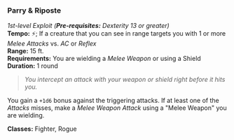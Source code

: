 ### Parry & Riposte
*1st-level Exploit (**Pre-requisites:** Dexterity 13 or greater)*  
**Tempo:** ⚡; If a creature that you can see in range targets you with 1 or more *Melee Attacks* vs. *AC* or *Reflex*  
**Range:** 15 ft.  
**Requirements:** You are wielding a *Melee Weapon* or using a Shield  
**Duration:** 1 round  

> *You intercept an attack with your weapon or shield right before it hits you.*

You gain a `+1d6` bonus against the triggering attacks. If at least one of the *Attacks* misses, make a *Melee Weapon Attack* using a "Melee Weapon" you are wielding.

**Classes:** Fighter, Rogue
